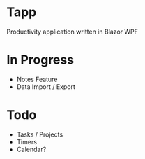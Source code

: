 # Tapp
Productivity application written in Blazor WPF

# In Progress
- Notes Feature
- Data Import / Export

# Todo
- Tasks / Projects
- Timers
- Calendar?
